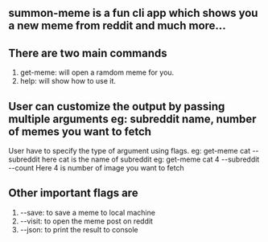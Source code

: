 ## summon-meme is a fun cli app which shows you a new meme from reddit and much more...

## There are two main commands

1. get-meme: will open a ramdom meme for you.
2. help: will show how to use it.

## User can customize the output by passing multiple arguments eg: subreddit name, number of memes you want to fetch

User have to specify the type of argument using flags.
eg: get-meme cat --subreddit here cat is the name of subreddit
eg: get-meme cat 4 --subreddit --count Here 4 is number of image you want to fetch

## Other important flags are

1. --save: to save a meme to local machine
2. --visit: to open the meme post on reddit
3. --json: to print the result to console
